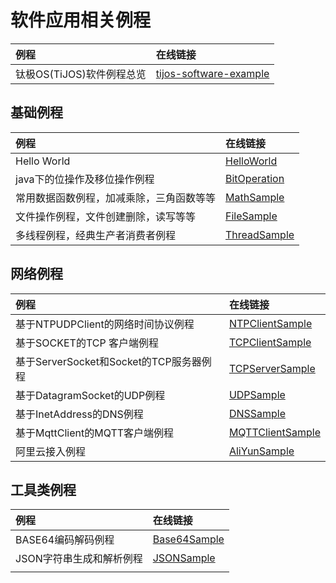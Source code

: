 # 软件应用相关例程

| 例程                             | 在线链接                                     |
| :----------------------------- | :--------------------------------------- |
| 钛极OS(TiJOS)软件例程总览              | [tijos-software-example](https://github.com/TiJOSTeam/tijos-software-example) |

## 基础例程

| 例程                             | 在线链接                                     |
| :----------------------------- | :--------------------------------------- |
| Hello World                    | [HelloWorld](https://github.com/TiJOSTeam/tijos-software-example/tree/master/src/helloworld/HelloWorld) |
| java下的位操作及移位操作例程               | [BitOperation](https://github.com/TiJOSTeam/tijos-software-example/tree/master/src/datatype/BitOperation) |
| 常用数据函数例程，加减乘除，三角函数等等           | [MathSample](https://github.com/TiJOSTeam/tijos-software-example/tree/master/src/math/MathSample) |
| 文件操作例程，文件创建删除，读写等等             | [FileSample](https://github.com/TiJOSTeam/tijos-software-example/tree/master/src/file/FileSample) |
| 多线程例程，经典生产者消费者例程               | [ThreadSample](https://github.com/TiJOSTeam/tijos-software-example/tree/master/src/thread/ThreadSample) |

## 网络例程

| 例程                                    | 在线链接                                                     |
| :-------------------------------------- | :----------------------------------------------------------- |
| 基于NTPUDPClient的网络时间协议例程      | [NTPClientSample](https://github.com/TiJOSTeam/tijos-software-example/tree/master/src/network/NTP/NTPClientSample) |
| 基于SOCKET的TCP 客户端例程              | [TCPClientSample](https://github.com/TiJOSTeam/tijos-software-example/tree/master/src/network/tcp_client/TCPClientSample) |
| 基于ServerSocket和Socket的TCP服务器例程 | [TCPServerSample](https://github.com/TiJOSTeam/tijos-software-example/tree/master/src/network/tcp_server/TCPServerSample) |
| 基于DatagramSocket的UDP例程             | [UDPSample](https://github.com/TiJOSTeam/tijos-software-example/tree/master/src/network/udp/UDPSample) |
| 基于InetAddress的DNS例程                | [DNSSample](https://github.com/TiJOSTeam/tijos-software-example/tree/master/src/network/dns/DNSSample) |
| 基于MqttClient的MQTT客户端例程          | [MQTTClientSample](https://github.com/TiJOSTeam/tijos-software-example/tree/master/src/MQTT/MQTTClientSample) |
| 阿里云接入例程                          | [AliYunSample](https://github.com/TiJOSteam/tijos-software-example/tree/master/src/AliYun/AliYunSample) |

## 工具类例程

| 例程                             | 在线链接                                     |
| :----------------------------- | :--------------------------------------- |
| BASE64编码解码例程                   | [Base64Sample](https://github.com/TiJOSTeam/tijos-software-example/tree/master/src/base64/Base64Sample) |
| JSON字符串生成和解析例程                 | [JSONSample](https://github.com/TiJOSTeam/tijos-software-example/tree/master/src/json/JSONSample) |
|                                |                                          |

